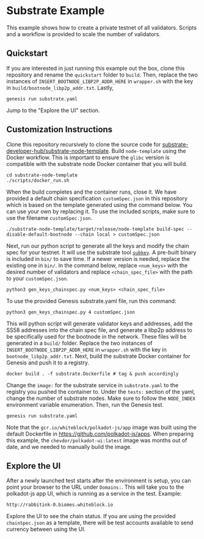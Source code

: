 # Substrate Example

This example shows how to create a private testnet of all validators. Scripts
and a workflow is provided to scale the number of validators. 

## Quickstart

If you are interested in just running this example out the box, clone this 
repository and rename the `quickstart` folder to `build`. Then, replace the two
instances of  `INSERT_BOOTNODE_LIBP2P_ADDR_HERE` in `wrapper.sh` with the key in
`build/bootnode_libp2p_addr.txt`. Lastly,

    genesis run substrate.yaml

Jump to the "Explore the UI" section.

## Customization Instructions

Clone this repository recursively to clone the source code for
[substrate-developer-hub/substrate-node-template](https://github.com/substrate-developer-hub/substrate-node-template).
Build `node-template` using the Docker workflow. This is important to ensure the
`glibc` version is  compatible with the substrate node Docker container that you
will build.

    cd substrate-node-template
    ./scripts/docker_run.sh

When the build completes and the container runs, close it. We have provided a
default chain specification `customSpec.json` in this repository which is based
on the template generated using the command below. You can use your own by
replacing it. To use the included scripts, make sure to use the filename
`customSpec.json`.

    ./substrate-node-template/target/release/node-template build-spec --disable-default-bootnode --chain local > customSpec.json

Next, run our python script to generate all the keys and modify the chain spec
for your testnet. It will use the substrate tool
[`subkey`](https://substrate.dev/docs/en/knowledgebase/integrate/subkey). A
pre-built binary is included in `bin/` to save time. If a newer version is
needed, replace the  existing one in `bin/`. In the command below, replace
`<num_keys>` with the desired number of validators and replace
`<chain_spec_file>` with the path to your `customSpec.json`.

    python3 gen_keys_chainspec.py <num_keys> <chain_spec_file>

To use the provided Genesis substrate.yaml file, run this command:

    python3 gen_keys_chainspec.py 4 customSpec.json

This will python script will generate validator keys and addresses, add the 
SS58 addresses into the chain spec file, and generate a libp2p address to be
specifically used for the bootnode in the network. These files will be generated
in a `build/` folder. Replace the two instances of 
`INSERT_BOOTNODE_LIBP2P_ADDR_HERE` in `wrapper.sh` with the key in
`bootnode_libp2p_addr.txt`. Next, build the substrate Docker container for
Genesis and push it to a registry.

    docker build . -f substrate.Dockerfile # tag & push accordingly

Change the `image:` for the substrate service in `substrate.yaml` to the
registry you pushed the container to. Under the `tests:` section of the yaml,
change the number of substrate nodes. Make sure to follow the `NODE_INDEX`
environment variable enumeration. Then, run the Genesis test.

    genesis run substrate.yaml

Note that the `gcr.io/whiteblock/polkadot-js/app` image was built using the 
default Dockerfile in https://github.com/polkadot-js/apps. When preparing this
example, the `chevdor/polkadot-ui:latest` image was months out of date, and
we needed to manually build the image.

## Explore the UI

After a newly launched test starts after the environment is setup, you can point
your  browser to the URL under `Domains:`. This will take you to the polkadot-js
app UI, which is running as a service in the test. Example:

    http://rabbitink-0.biomes.whiteblock.io

Explore the UI to see the chain status. If you are using the provided
`chainSpec.json` as a template, there will be test accounts available to send
currency between using the UI.
